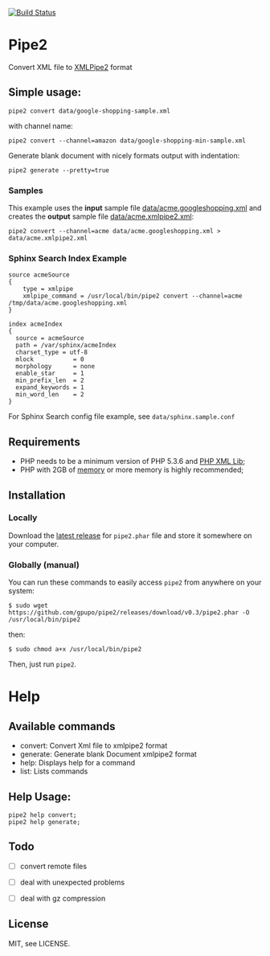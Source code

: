 [![Build Status](https://secure.travis-ci.org/gpupo/pipe2.png?branch=master)](http://travis-ci.org/gpupo/pipe2)

# Pipe2

Convert XML file to [XMLPipe2](http://sphinxsearch.com/docs/current.html#xmlpipe2) format


## Simple usage:

    pipe2 convert data/google-shopping-sample.xml


with channel name:

    pipe2 convert --channel=amazon data/google-shopping-min-sample.xml


Generate blank document with nicely formats output with indentation:

    pipe2 generate --pretty=true


### Samples

This example uses the **input** sample file [data/acme.googleshopping.xml](https://github.com/gpupo/pipe2/blob/master/data/acme.googleshopping.xml)
 and creates the **output** sample file [data/acme.xmlpipe2.xml](https://github.com/gpupo/pipe2/blob/master/data/acme.xmlpipe2.xml):

    pipe2 convert --channel=acme data/acme.googleshopping.xml > data/acme.xmlpipe2.xml

### Sphinx Search Index Example

    source acmeSource
    {
        type = xmlpipe
        xmlpipe_command = /usr/local/bin/pipe2 convert --channel=acme /tmp/data/acme.googleshopping.xml
    }

    index acmeIndex
    {
      source = acmeSource
      path = /var/sphinx/acmeIndex
      charset_type = utf-8
      mlock           = 0
      morphology      = none
      enable_star     = 1
      min_prefix_len  = 2
      expand_keywords = 1
      min_word_len    = 2
    }


For Sphinx Search config file example, see ``data/sphinx.sample.conf``

## Requirements

- PHP needs to be a minimum version of PHP 5.3.6 and [PHP XML Lib](http://php.net/manual/en/dom.setup.php);
- PHP with 2GB of [memory](http://php.net/memory-limit) or more memory is highly recommended;

## Installation

### Locally

Download the [latest release](https://github.com/gpupo/pipe2/releases/latest) for ``pipe2.phar`` file and store it somewhere on your computer.

### Globally (manual)

You can run these commands to easily access ``pipe2`` from anywhere on
your system:

    $ sudo wget https://github.com/gpupo/pipe2/releases/download/v0.3/pipe2.phar -O /usr/local/bin/pipe2

then:

    $ sudo chmod a+x /usr/local/bin/pipe2

Then, just run ``pipe2``.


# Help

## Available commands

  - convert:    Convert Xml file to xmlpipe2 format
  - generate:   Generate blank Document xmlpipe2 format
  - help:       Displays help for a command
  - list:       Lists commands

## Help Usage:

    pipe2 help convert;
    pipe2 help generate;

## Todo

- [ ] convert remote files
- [ ] deal with unexpected problems
- [ ] deal with gz compression


## License

MIT, see LICENSE.

